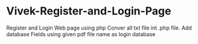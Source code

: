 # Vivek-Register-and-Login-Page
Register and Login Web page using php
Conver all txt file int .php file.
Add database Fields using given pdf file name as login database
